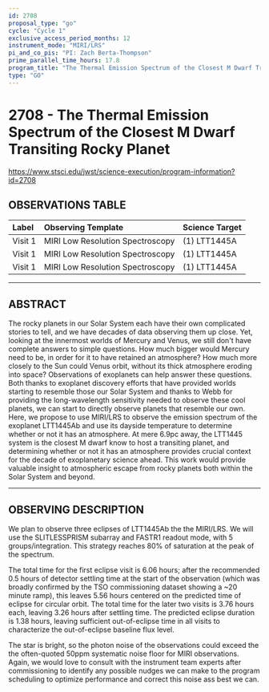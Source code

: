 ```yaml
---
id: 2708
proposal_type: "go"
cycle: "Cycle 1"
exclusive_access_period_months: 12
instrument_mode: "MIRI/LRS"
pi_and_co_pis: "PI: Zach Berta-Thompson"
prime_parallel_time_hours: 17.8
program_title: "The Thermal Emission Spectrum of the Closest M Dwarf Transiting Rocky Planet"
type: "GO"
---
```

# 2708 - The Thermal Emission Spectrum of the Closest M Dwarf Transiting Rocky Planet
https://www.stsci.edu/jwst/science-execution/program-information?id=2708
## OBSERVATIONS TABLE
| Label   | Observing Template             | Science Target |
| :------ | :----------------------------- | :------------- |
| Visit 1 | MIRI Low Resolution Spectroscopy | (1) LTT1445A   |
| Visit 1 | MIRI Low Resolution Spectroscopy | (1) LTT1445A   |
| Visit 1 | MIRI Low Resolution Spectroscopy | (1) LTT1445A   |

---

## ABSTRACT

The rocky planets in our Solar System each have their own complicated stories to tell, and we have decades of data observing them up close. Yet, looking at the innermost worlds of Mercury and Venus, we still don't have complete answers to simple questions. How much bigger would Mercury need to be, in order for it to have retained an atmosphere? How much more closely to the Sun could Venus orbit, without its thick atmosphere eroding into space? Observations of exoplanets can help answer these questions. Both thanks to exoplanet discovery efforts that have provided worlds starting to resemble those our Solar System and thanks to Webb for providing the long-wavelength sensitivity needed to observe these cool planets, we can start to directly observe planets that resemble our own. Here, we propose to use MIRI/LRS to observe the emission spectrum of the exoplanet LTT1445Ab and use its dayside temperature to determine whether or not it has an atmosphere. At mere 6.9pc away, the LTT1445 system is the closest M dwarf know to host a transiting planet, and determining whether or not it has an atmosphere provides crucial context for the decade of exoplanetary science ahead. This work would provide valuable insight to atmospheric escape from rocky planets both within the Solar System and beyond.

---

## OBSERVING DESCRIPTION

We plan to observe three eclipses of LTT1445Ab the the MIRI/LRS. We will use the SLITLESSPRISM subarray and FASTR1 readout mode, with 5 groups/integration. This strategy reaches 80% of saturation at the peak of the spectrum.

The total time for the first eclipse visit is 6.06 hours; after the recommended 0.5 hours of detector settling time at the start of the observation (which was broadly confirmed by the TSO commissioning dataset showing a ~20 minute ramp), this leaves 5.56 hours centered on the predicted time of eclipse for circular orbit. The total time for the later two visits is 3.76 hours each, leaving 3.26 hours after settling time. The predicted eclipse duration is 1.38 hours, leaving sufficient out-of-eclipse time in all visits to characterize the out-of-eclipse baseline flux level.

The star is bright, so the photon noise of the observations could exceed the the often-quoted 50ppm systematic noise floor for MIRI observations. Again, we would love to consult with the instrument team experts after commissioning to identify any possible nudges we can make to the program scheduling to optimize performance and correct this noise ass best we can.
